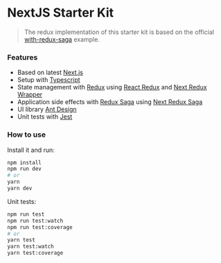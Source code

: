# NextJS Starter Kit

> The redux implementation of this starter kit is based on the official [with-redux-saga](https://github.com/zeit/next.js/tree/master/examples/with-redux-saga) example.

### Features

- Based on latest [Next.js](https://github.com/zeit/next.js)
- Setup with [Typescript](https://www.typescriptlang.org/)
- State management with [Redux](https://github.com/reactjs/redux) using [React Redux](https://github.com/reactjs/react-redux) and [Next Redux Wrapper](https://github.com/kirill-konshin/next-redux-wrapper)
- Application side effects with [Redux Saga](https://redux-saga.js.org/) using [Next Redux Saga](https://github.com/bmealhouse/next-redux-saga)
- UI library [Ant Design](https://ant.design/)
- Unit tests with [Jest](https://jestjs.io/)

### How to use

Install it and run:

```bash
npm install
npm run dev
# or
yarn
yarn dev
```

Unit tests:

```bash
npm run test
npm run test:watch
npm run test:coverage
# or
yarn test
yarn test:watch
yarn test:coverage
```
